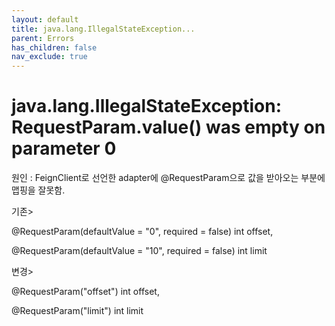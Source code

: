 ```yaml
---
layout: default
title: java.lang.IllegalStateException...
parent: Errors
has_children: false
nav_exclude: true
---
```


# java.lang.IllegalStateException: RequestParam.value() was empty on parameter 0

원인 : FeignClient로 선언한 adapter에 @RequestParam으로 값을 받아오는 부분에 맵핑을 잘못함.

기존>

@RequestParam(defaultValue = "0", required = false) int offset,

@RequestParam(defaultValue = "10", required = false) int limit

변경>

@RequestParam("offset") int offset,

@RequestParam("limit") int limit